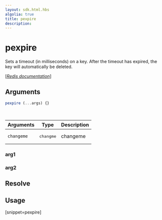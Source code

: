 ```yaml
---
layout: sdk.html.hbs
algolia: true
title: pexpire
description:
---
```


# pexpire


Sets a timeout (in milliseconds) on a key. After the timeout has expired, the key will automatically be deleted.

[[_Redis documentation_]](https://redis.io/commands/pexpire)

## Arguments

```js
pexpire (...args) {}

```

<br/>

| Arguments    | Type    | Description |
|--------------|---------|-------------|
| ``changeme`` | <pre>changme</pre> | changeme    |

### arg1

### arg2

## Resolve

## Usage

[snippet=pexpire]
